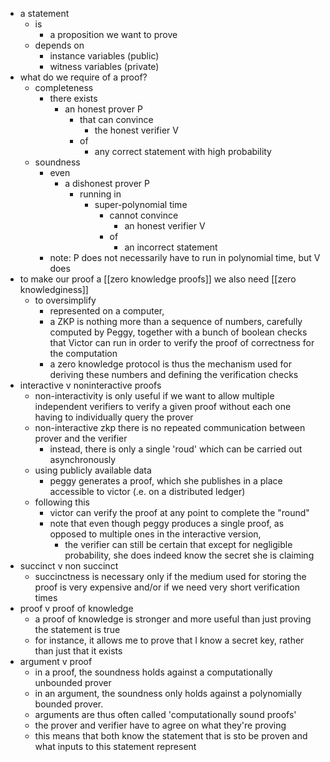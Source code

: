 - a statement
	- is
		- a proposition we want to prove
	- depends on
		- instance variables (public)
		- witness variables (private)
- what do we require of a proof?
	- completeness
		- there exists
			- an honest prover P
				- that can convince
					- the honest verifier V
				- of
					- any correct statement with high probability
	- soundness
		- even
			- a dishonest prover P
				- running in
					- super-polynomial time
						- cannot convince
							- an honest verifier V
						- of
							- an incorrect statement
		- note: P does not necessarily have to run in polynomial time, but V does
- to make our proof a [[zero knowledge proofs]] we also need [[zero knowledginess]]
	- to oversimplify
		- represented on a computer,
		- a ZKP is nothing more than a sequence of numbers, carefully computed by Peggy, together with a bunch of boolean checks that Victor can run in order to verify the proof of correctness for the computation
		- a zero knowledge protocol is thus the mechanism used for deriving these numbers and defining the verification checks
- interactive v noninteractive proofs
	- non-interactivity is only useful if we want to allow multiple independent verifiers to verify a given proof without each one having to individually query the prover
	- non-interactive zkp there is no repeated communication between prover and the verifier
		- instead, there is only a single 'roud' which can be carried out asynchronously
	- using publicly available data
		- peggy generates a proof, which she publishes in a place accessible to victor (.e. on a distributed ledger)
	- following this
		- victor can verify the proof at any point to complete the "round"
		- note that even though peggy produces a single proof, as opposed to multiple ones in the interactive version,
			- the verifier can still be certain that except for negligible probability, she does indeed know the secret she is claiming
- succinct v non succinct
	- succinctness is necessary only if the medium used for storing the proof is very expensive and/or if we need very short verification times
- proof v proof of knowledge
	- a proof of knowledge is stronger and more useful than just proving the statement is true
	- for instance, it allows me to prove that I know a secret key, rather than just that it exists
- argument v proof
	- in a proof, the soundness holds against a computationally unbounded prover
	- in an argument, the soundness only holds against a polynomially bounded prover.
	- arguments are thus often called 'computationally sound proofs'
	- the prover and verifier have to agree on what they're proving
	- this means that both know the statement that is sto be proven and what inputs to this statement represent